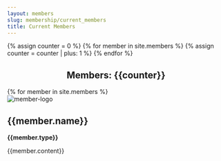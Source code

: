 ```yaml
---
layout: members
slug: membership/current_members
title: Current Members
---
```



{% assign counter = 0 %}
{% for member in site.members %}
{% assign counter = counter | plus: 1 %}
{% endfor %}
<h2 style="text-align: center;">Members: {{counter}} </h2>
<div class="row justify-content-between">
    {% for member in site.members %}
    <div class="col-6" style="padding:0px;">
        <div class="background-card p-2" style="height: 100%;">
        <div class="row" style="height: 100%;  margin: 0">
            <div class="col-4" style="padding-left: 0; margin: auto auto">
                <img class="member-logo" src="/rosindustrial-website/{{member.logo}}" alt="member-logo">
            </div>
            <div class="col-8" style="margin-top: 20px;">
                <h2>{{member.name}}</h2>
                <p style="font-weight: bold;">{{member.type}}</p>
                <p>{{member.content}}</p>
            </div>
            </div>
        </div>
    </div>
    {% endfor %}
</div>
